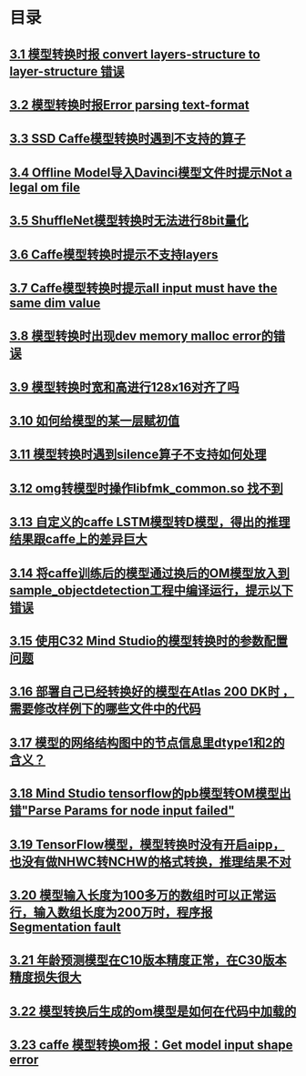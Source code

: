 # 目录
##  [3.1 模型转换时报 convert layers-structure to layer-structure 错误](part3-1.md)
##  [3.2 模型转换时报Error parsing text-format](part3-2.md)
##  [3.3 SSD Caffe模型转换时遇到不支持的算子](part3-3.md)
##  [3.4 Offline Model导入Davinci模型文件时提示Not a legal om file](part3-4.md)
##  [3.5 ShuffleNet模型转换时无法进行8bit量化](part3-5.md)
##  [3.6 Caffe模型转换时提示不支持layers](part3-6.md)
##  [3.7 Caffe模型转换时提示all input must have the same dim value](part3-7.md)
##  [3.8 模型转换时出现dev memory malloc error的错误](part3-8.md)
##  [3.9 模型转换时宽和高进行128x16对齐了吗](part3-9.md)
##  [3.10 如何给模型的某一层赋初值](part3-10.md)
##  [3.11 模型转换时遇到silence算子不支持如何处理](part3-11.md)
##  [3.12 omg转模型时操作libfmk_common.so 找不到](part3-12.md)
##  [3.13 自定义的caffe LSTM模型转D模型，得出的推理结果跟caffe上的差异巨大](part3-13.md)
##  [3.14 将caffe训练后的模型通过换后的OM模型放入到sample_objectdetection工程中编译运行，提示以下错误](part3-14.md)
##  [3.15 使用C32 Mind Studio的模型转换时的参数配置问题](part3-15.md)
##  [3.16 部署自己已经转换好的模型在Atlas 200 DK时 ，需要修改样例下的哪些文件中的代码](part3-16.md)
##  [3.17 模型的网络结构图中的节点信息里dtype1和2的含义？](part3-17.md)
##  [3.18 Mind Studio tensorflow的pb模型转OM模型出错"Parse Params for node input failed"](part3-18.md)
##  [3.19 TensorFlow模型，模型转换时没有开启aipp，也没有做NHWC转NCHW的格式转换，推理结果不对](part3-19.md)
##  [3.20 模型输入长度为100多万的数组时可以正常运行，输入数组长度为200万时，程序报Segmentation fault](part3-20.md)
##  [3.21 年龄预测模型在C10版本精度正常，在C30版本精度损失很大](part3-21.md)
##  [3.22 模型转换后生成的om模型是如何在代码中加载的](part3-22.md)
##  [3.23 caffe 模型转换om报：Get model input shape error](part3-23.md)



